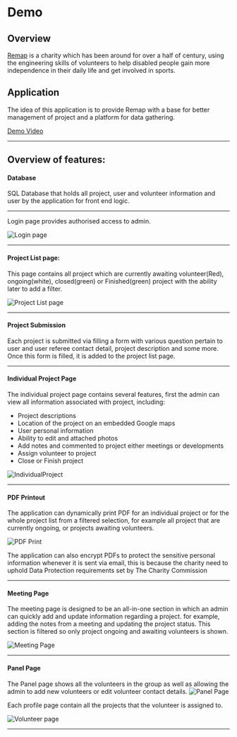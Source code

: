 # Demo

## Overview

[Remap](http://www.remap.org.uk) is a charity which has been around for over a half of century, using the engineering skills of volunteers to help disabled people gain more independence in their daily life and get involved in sports.

## Application

The idea of this application is to provide Remap with a base for better management of project and a platform for data gathering.

[Demo Video](https://github.com/ObsidianRock/remap/blob/master/demo/Overview-3.gif)

***

## Overview of features:

#### Database
SQL Database that holds all project, user and volunteer information and user by the application for front end logic.

***

Login page provides authorised access to admin.

![Login page](https://github.com/ObsidianRock/remap/blob/master/demo/screenshots/FrontPage2.JPG)

***

#### Project List page:

This page contains all project which are currently awaiting volunteer(Red), ongoing(white), closed(green) or Finished(green) project with the ability later to add a filter.

![Project List page](https://github.com/ObsidianRock/remap/blob/master/demo/screenshots/ProjectList.JPG)

***

#### Project Submission

Each project is submitted via filling a form with various question pertain to user and user referee contact detail, project description and some more. Once this form is filled, it is added to the project list page.

***

#### Individual Project Page

The individual project page contains several features, first the admin can view all information associated with project, including:

* Project descriptions
* Location of the project on an embedded Google maps
* User personal information
* Ability to edit and attached photos
* Add notes and commented to project either meetings or developments
* Assign volunteer to project
* Close or Finish project

![IndividualProject](https://github.com/ObsidianRock/remap/blob/master/demo/screenshots/ProjectSingle.JPG)

***

#### PDF Printout

The application can dynamically print PDF for an individual project or for the whole project list from a filtered selection, for example all project that are currently ongoing, or projects awaiting volunteers.

![PDF Print](https://github.com/ObsidianRock/remap/blob/master/demo/screenshots/PDFprintout.JPG)

The application can also encrypt PDFs to protect the sensitive personal information whenever it is sent via email, this is because the charity need to uphold Data Protection requirements set by The Charity Commission

***

#### Meeting Page

The meeting page is designed to be an all-in-one section in which an admin can quickly add and update information regarding a project. for example, adding the notes from a meeting and updating the project status. This section is filtered so only project ongoing and awaiting volunteers is shown.

![Meeting Page](https://github.com/ObsidianRock/remap/blob/master/demo/screenshots/meetingpage.JPG)

***

#### Panel Page

The Panel page shows all the volunteers in the group as well as allowing the admin to add new volunteers or edit volunteer contact details.
![Panel Page](https://github.com/ObsidianRock/remap/blob/master/demo/screenshots/PanelPage.JPG)


Each profile page contain all the projects that the volunteer is assigned to.

![Volunteer page](https://github.com/ObsidianRock/remap/blob/master/demo/screenshots/PanelMember.JPG)


***
